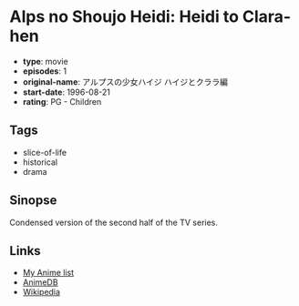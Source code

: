 # Alps no Shoujo Heidi: Heidi to Clara-hen

-   **type**: movie
-   **episodes**: 1
-   **original-name**: アルプスの少女ハイジ ハイジとクララ編
-   **start-date**: 1996-08-21
-   **rating**: PG - Children

## Tags

-   slice-of-life
-   historical
-   drama

## Sinopse

Condensed version of the second half of the TV series.

## Links

-   [My Anime list](https://myanimelist.net/anime/9549/Alps_no_Shoujo_Heidi__Heidi_to_Clara-hen)
-   [AnimeDB](http://anidb.info/perl-bin/animedb.pl?show=anime&aid=426)
-   [Wikipedia](http://en.wikipedia.org/wiki/Heidi,_Girl_of_the_Alps)
